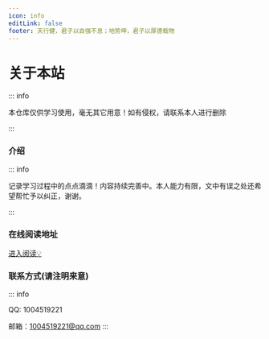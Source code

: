 ```yaml
---
icon: info
editLink: false
footer: 天行健，君子以自强不息；地势坤，君子以厚德载物
---
```



# 关于本站

::: info

本仓库仅供学习使用，毫无其它用意！如有侵权，请联系本人进行删除

:::

### 介绍

::: info

记录学习过程中的点点滴滴！内容持续完善中。本人能力有限，文中有误之处还希望帮忙予以纠正，谢谢。

:::

### 在线阅读地址

[进入阅读💡](https://www.wucq-jj-blog.cn/)

### 联系方式(请注明来意)

::: info

QQ: 1004519221

邮箱：1004519221@qq.com
::: 